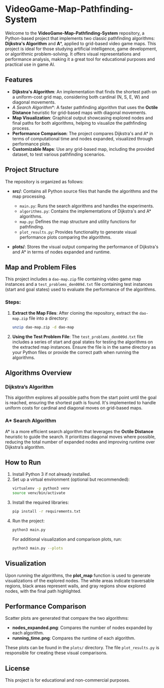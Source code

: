 
# VideoGame-Map-Pathfinding-System

Welcome to the **VideoGame-Map-Pathfinding-System** repository, a Python-based project that implements two classic pathfinding algorithms: **Dijkstra's Algorithm** and **A***, applied to grid-based video game maps. This project is ideal for those studying artificial intelligence, game development, or algorithmic problem-solving. It offers visual representations and performance analysis, making it a great tool for educational purposes and practical use in game AI.

## Features

- **Dijkstra's Algorithm**: An implementation that finds the shortest path on a uniform-cost grid map, considering both cardinal (N, S, E, W) and diagonal movements.
- **A* Search Algorithm**: A faster pathfinding algorithm that uses the **Octile Distance** heuristic for grid-based maps with diagonal movements.
- **Map Visualization**: Graphical output showcasing explored nodes and final paths for both algorithms, helping to visualize the pathfinding process.
- **Performance Comparison**: The project compares Dijkstra's and A* in terms of computational time and nodes expanded, visualized through performance plots.
- **Customizable Maps**: Use any grid-based map, including the provided dataset, to test various pathfinding scenarios.

## Project Structure

The repository is organized as follows:

- **src/**: Contains all Python source files that handle the algorithms and the map processing.
  - `main.py`: Runs the search algorithms and handles the experiments.
  - `algorithms.py`: Contains the implementations of Dijkstra's and A* algorithms.
  - `map.py`: Defines the map structure and utility functions for pathfinding.
  - `plot_results.py`: Provides functionality to generate visual performance plots comparing the algorithms.
  
- **plots/**: Stores the visual output comparing the performance of Dijkstra's and A* in terms of nodes expanded and runtime.

## Map and Problem Files

This project includes a `dao-map.zip` file containing video game map instances and a `test_problems_den009d.txt` file containing test instances (start and goal states) used to evaluate the performance of the algorithms.

### Steps:
1. **Extract the Map Files**:
   After cloning the repository, extract the `dao-map.zip` file into a directory:
   ```bash
   unzip dao-map.zip -d dao-map
   ```

2. **Using the Test Problem File**:
   The `test_problems_den009d.txt` file includes a series of start and goal states for testing the algorithms on the extracted map instances. Ensure the file is in the same directory as your Python files or provide the correct path when running the algorithms.

## Algorithms Overview

### Dijkstra’s Algorithm
This algorithm explores all possible paths from the start point until the goal is reached, ensuring the shortest path is found. It's implemented to handle uniform costs for cardinal and diagonal moves on grid-based maps.

### A* Search Algorithm
A* is a more efficient search algorithm that leverages the **Octile Distance** heuristic to guide the search. It prioritizes diagonal moves where possible, reducing the total number of expanded nodes and improving runtime over Dijkstra’s algorithm.

## How to Run

1. Install Python 3 if not already installed.
2. Set up a virtual environment (optional but recommended):
   ```bash
   virtualenv -p python3 venv
   source venv/bin/activate
   ```
3. Install the required libraries:
   ```bash
   pip install -r requirements.txt
   ```
4. Run the project:
   ```bash
   python3 main.py
   ```
   For additional visualization and comparison plots, run:
   ```bash
   python3 main.py --plots
   ```

## Visualization

Upon running the algorithms, the **plot_map** function is used to generate visualizations of the explored nodes. The white areas indicate traversable regions, black areas represent walls, and gray regions show explored nodes, with the final path highlighted.

## Performance Comparison

Scatter plots are generated that compare the two algorithms:
- **nodes_expanded.png**: Compares the number of nodes expanded by each algorithm.
- **running_time.png**: Compares the runtime of each algorithm.

These plots can be found in the `plots/` directory. The file `plot_results.py` is responsible for creating these visual comparisons.

## License

This project is for educational and non-commercial purposes.
